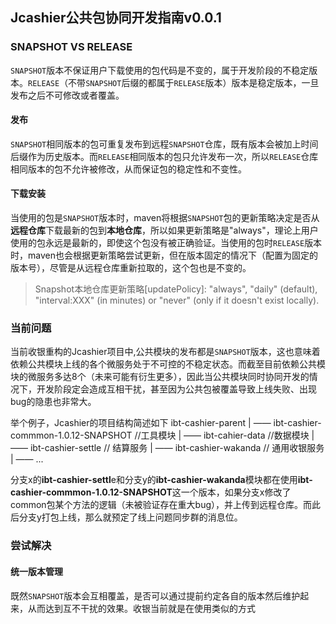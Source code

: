 ## Jcashier公共包协同开发指南v0.0.1
### SNAPSHOT VS RELEASE
`SNAPSHOT`版本不保证用户下载使用的包代码是不变的，属于开发阶段的不稳定版本。`RELEASE`（不带`SNAPSHOT`后缀的都属于`RELEASE`版本）版本是稳定版本，一旦发布之后不可修改或者覆盖。

#### 发布
`SNAPSHOT`相同版本的包可重复发布到远程`SNAPSHOT`仓库，既有版本会被加上时间后缀作为历史版本。而`RELEASE`相同版本的包只允许发布一次，所以`RELEASE`仓库相同版本的包不允许被修改，从而保证包的稳定性和不变性。

#### 下载安装
当使用的包是`SNAPSHOT`版本时，maven将根据`SNAPSHOT`包的更新策略决定是否从**远程仓库**下载最新的包到**本地仓库**，所以如果更新策略是"always"，理论上用户使用的包永远是最新的，即使这个包没有被正确验证。当使用的包时`RELEASE`版本时，maven也会根据更新策略尝试更新，但在版本固定的情况下（<version>配置为固定的版本号），尽管是从远程仓库重新拉取的，这个包也是不变的。

>Snapshot本地仓库更新策略[updatePolicy]: "always", "daily" (default), "interval:XXX" (in minutes) or "never" (only if it doesn't exist locally).

### 当前问题
当前收银重构的Jcashier项目中,公共模块的发布都是`SNAPSHOT`版本，这也意味着依赖公共模块上线的各个微服务处于不可控的不稳定状态。而截至目前依赖公共模块的微服务多达8个（未来可能有衍生更多），因此当公共模块同时协同开发的情况下，开发阶段定会造成互相干扰，甚至因为公共包被覆盖导致上线失败、出现bug的隐患也非常大。

举个例子，Jcashier的项目结构简述如下
ibt-cashier-parent
| —— ibt-cashier-commmon-1.0.12-SNAPSHOT //工具模块
| —— ibt-cahier-data //数据模块
| —— ibt-cashier-settle // 结算服务
| —— ibt-cashier-wakanda // 通用收银服务
| —— ...

分支x的**ibt-cashier-settl**e和分支y的**ibt-cashier-wakanda**模块都在使用**ibt-cashier-commmon-1.0.12-SNAPSHOT**这一个版本，如果分支x修改了common包某个方法的逻辑（未被验证存在重大bug），并上传到远程仓库。而此后分支y打包上线，那么就预定了线上问题同步群的消息位。

### 尝试解决
#### 统一版本管理
既然`SNAPSHOT`版本会互相覆盖，是否可以通过提前约定各自的版本然后维护起来，从而达到互不干扰的效果。收银当前就是在使用类似的方式
